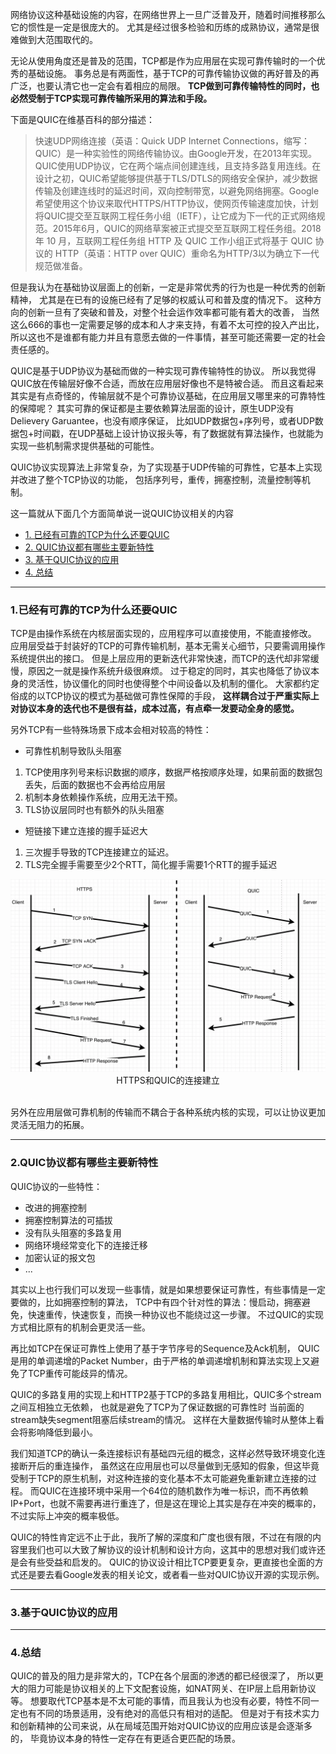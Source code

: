 
网络协议这种基础设施的内容，在网络世界上一旦广泛普及开，随着时间推移那么它的惯性是一定是很庞大的。
尤其是经过很多检验和历练的成熟协议，通常是很难做到大范围取代的。

无论从使用角度还是普及的范围，TCP都是作为应用层在实现可靠传输时的一个优秀的基础设施。
事务总是有两面性，基于TCP的可靠传输协议做的再好普及的再广泛，也要认清它也一定会有着相应的局限。
**TCP做到可靠传输特性的同时，也必然受制于TCP实现可靠传输所采用的算法和手段。**

下面是QUIC在维基百科的部分描述：

> 快速UDP网络连接（英语：Quick UDP Internet Connections，缩写：QUIC）是一种实验性的网络传输协议。由Google开发，在2013年实现。QUIC使用UDP协议，它在两个端点间创建连线，且支持多路复用连线。在设计之初，QUIC希望能够提供基于TLS/DTLS的网络安全保护，减少数据传输及创建连线时的延迟时间，双向控制带宽，以避免网络拥塞。Google希望使用这个协议来取代HTTPS/HTTP协议，使网页传输速度加快，计划将QUIC提交至互联网工程任务小组（IETF），让它成为下一代的正式网络规范。2015年6月，QUIC的网络草案被正式提交至互联网工程任务组。2018 年 10 月，互联网工程任务组 HTTP 及 QUIC 工作小组正式将基于 QUIC 协议的 HTTP（英语：HTTP over QUIC）重命名为HTTP/3以为确立下一代规范做准备。

但是我认为在基础协议层面上的创新，一定是非常优秀的行为也是一种优秀的创新精神，
尤其是在已有的设施已经有了足够的权威认可和普及度的情况下。
这种方向的创新一旦有了突破和普及，对整个社会运作效率都可能有着大的改善，
当然这么666的事也一定需要足够的成本和人才来支持，有着不太可控的投入产出比，所以这也不是谁都有能力并且有意愿去做的一件事情，甚至可能还需要一定的社会责任感的。

QUIC是基于UDP协议为基础而做的一种实现可靠传输特性的协议。
所以我觉得QUIC放在传输层好像不合适，而放在应用层好像也不是特被合适。
而且这看起来其实是有点奇怪的，传输层就不是个可靠协议基础，在应用层又哪里来的可靠特性的保障呢？
其实可靠的保证都是主要依赖算法层面的设计，原生UDP没有Delievery Garuantee，也没有顺序保证，
比如UDP数据包+序列号，或者UDP数据包+时间戳，在UDP基础上设计协议报头等，有了数据就有算法操作，也就能为实现一些机制需求提供基础的可能性。

QUIC协议实现算法上非常复杂，为了实现基于UDP传输的可靠性，它基本上实现并改进了整个TCP协议的功能，
包括序列号，重传，拥塞控制，流量控制等机制。

这一篇就从下面几个方面简单说一说QUIC协议相关的内容

- [1. 已经有可靠的TCP为什么还要QUIC]()
- [2. QUIC协议都有哪些主要新特性]()
- [3. 基于QUIC协议的应用]()
- [4. 总结]()

---

### 1.已经有可靠的TCP为什么还要QUIC

TCP是由操作系统在内核层面实现的，应用程序可以直接使用，不能直接修改。
应用层受益于封装好的TCP的可靠传输机制，基本无需关心细节，只要需调用操作系统提供出的接口。
但是上层应用的更新迭代非常快速，而TCP的迭代却非常缓慢，原因之一就是操作系统升级很麻烦。
过于稳定的同时，其实也降低了协议本身的灵活性，协议僵化的同时也使得整个中间设备以及机制的僵化。
大家都约定俗成的以TCP协议的模式为基础做可靠性保障的手段，
**这样耦合过于严重实际上对协议本身的迭代也不是很有益，成本过高，有点牵一发要动全身的感觉。**

另外TCP有一些特殊场景下成本会相对较高的特性：

- 可靠性机制导致队头阻塞
1. TCP使用序列号来标识数据的顺序，数据严格按顺序处理，如果前面的数据包丢失，后面的数据也不会再给应用层
2. 机制本身依赖操作系统，应用无法干预。
3. TLS协议层同时也有额外的队头阻塞

- 短链接下建立连接的握手延迟大
1. 三次握手导致的TCP连接建立的延迟。
2. TLS完全握手需要至少2个RTT，简化握手需要1个RTT的握手延迟

<div align=center><img src="https://github.com/BBLLMYD/blog/blob/master/images/12/1201.png?raw=true" alt="HTTPS和QUIC的连接建立" width="666"></div>
<div align=center>HTTPS和QUIC的连接建立</div>
<br>

另外在应用层做可靠机制的传输而不耦合于各种系统内核的实现，可以让协议更加灵活无阻力的拓展。

---

### 2.QUIC协议都有哪些主要新特性

QUIC协议的一些特性：

- 改进的拥塞控制
- 拥塞控制算法的可插拔
- 没有队头阻塞的多路复用
- 网络环境经常变化下的连接迁移
- 加密认证的报文包
- ...

其实以上也行我们可以发现一些事情，就是如果想要保证可靠性，有些事情是一定要做的，比如拥塞控制的算法，
TCP中有四个针对性的算法：慢启动，拥塞避免，快速重传，快速恢复，而换一种协议也不能绕过这一步骤。
不过QUIC的实现方式相比原有的机制会更灵活一些。

再比如TCP在保证可靠性上使用了基于字节序号的Sequence及Ack机制，
QUIC是用的单调递增的Packet Number，由于严格的单调递增机制和算法实现上又避免了TCP重传可能歧异的情况。

QUIC的多路复用的实现上和HTTP2基于TCP的多路复用相比，QUIC多个stream之间互相独立无依赖，
也就是避免了TCP为了保证数据的可靠性时 当前面的stream缺失segment阻塞后续stream的情况。
这样在大量数据传输时从整体上看会将影响降低到最小。

我们知道TCP的确认一条连接标识有基础四元组的概念，这样必然导致环境变化连接断开后的重连操作，
虽然这在应用层也可以尽量做到无感知的假象，但这毕竟受制于TCP的原生机制，对这种连接的变化基本不太可能避免重新建立连接的过程。
而QUIC在连接环境中采用一个64位的随机数作为唯一标识，而不再依赖IP+Port，也就不需要再进行重连了，但是这在理论上其实是存在冲突的概率的，不过实际上冲突的概率极低。

QUIC的特性肯定远不止于此，我所了解的深度和广度也很有限，不过在有限的内容里我们也可以大致了解协议的设计机制和设计方向，这其中的思想对我们或许还是会有些受益和启发的。
QUIC的协议设计相比TCP要更复杂，更直接也全面的方式还是要去看Google发表的相关论文，或者看一些对QUIC协议开源的实现示例。

---

### 3.基于QUIC协议的应用










---

### 4.总结

QUIC的普及的阻力是非常大的，TCP在各个层面的渗透的都已经很深了，
所以更大的阻力可能是协议相关的上下文配套设施，如NAT网关、在IP层上启用新协议等。
想要取代TCP基本是不太可能的事情，而且我认为也没有必要，特性不同一定也有不同的场景适用，没有绝对的高低只有相对的适配。
但是对于有技术实力和创新精神的公司来说，从在局域范围开始对QUIC协议的应用应该是会逐渐多的，
毕竟协议本身的特性一定存在有更适合更匹配的场景。
